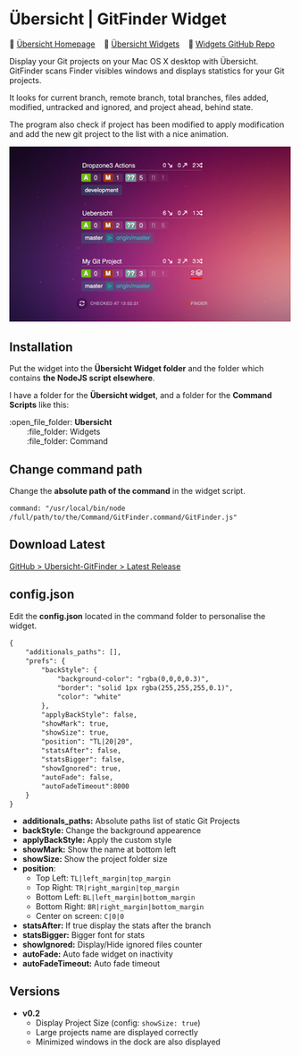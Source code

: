 Übersicht | GitFinder Widget
=================
:closed_book: [Übersicht Homepage](http://tracesof.net/uebersicht/)
&nbsp;&nbsp;&nbsp;:pushpin: [Übersicht Widgets](http://tracesof.net/uebersicht-widgets/)
&nbsp;&nbsp;&nbsp;:page_facing_up: [Widgets GitHub Repo](https://github.com/felixhageloh/uebersicht-widgets)

Display your Git projects on your Mac OS X desktop with Übersicht. GitFinder scans  Finder visibles windows and displays statistics for your Git projects.

It looks for current branch, remote branch, total branches, files added, modified, untracked and ignored, and project ahead, behind state.

The program also check if project has been modified to apply modification and add the new git project to the list with a nice animation.

<!-- Additionaly, you can stop the refresh process and hide the widget (press the refresh button). But this will work only with future release of Ubersicht and it still buggy. -->


![GitFinder Übersicht Widget](./screenshot.png)


## Installation

Put the widget into the __Übersicht Widget folder__ and the folder which contains __the NodeJS script elsewhere__.

I have a folder for the __Übersicht widget__, and a folder for the __Command Scripts__ like this:

<p>
:open_file_folder: <b>Ubersicht</b><br>
&nbsp;&nbsp;&nbsp;&nbsp;&nbsp;&nbsp;&nbsp;&nbsp;:file_folder: Widgets<br>
&nbsp;&nbsp;&nbsp;&nbsp;&nbsp;&nbsp;&nbsp;&nbsp;:file_folder: Command<br>
</p>

## Change command path
Change the __absolute path of the command__ in the widget script.
```
command: "/usr/local/bin/node /full/path/to/the/Command/GitFinder.command/GitFinder.js"
```

## Download Latest
[GitHub > Ubersicht-GitFinder > Latest Release](https://github.com/atika/Ubersicht-GitFinder/releases/latest)

## config.json
Edit the __config.json__ located in the command folder to personalise the widget.

```
{
    "additionals_paths": [],
    "prefs": {
        "backStyle": {
            "background-color": "rgba(0,0,0,0.3)",
            "border": "solid 1px rgba(255,255,255,0.1)",
            "color": "white"
        },
        "applyBackStyle": false,
        "showMark": true,
        "showSize": true,
        "position": "TL|20|20",
        "statsAfter": false,
        "statsBigger": false,
        "showIgnored": true,
        "autoFade": false,
        "autoFadeTimeout":8000
    }
}
```

* __additionals_paths:__ Absolute paths list of static Git Projects
* __backStyle:__ Change the background appearence
* __applyBackStyle:__ Apply the custom style
* __showMark:__ Show the name at bottom left
* __showSize:__ Show the project folder size
* __position__: 
    - Top Left:  ```TL|left_margin|top_margin```
    - Top Right: ```TR|right_margin|top_margin```
    - Bottom Left: ```BL|left_margin|bottom_margin```
    - Bottom Right: ```BR|right_margin|bottom_margin```
    - Center on screen: ```C|0|0```
* __statsAfter:__ If true display the stats after the branch
* __statsBigger:__ Bigger font for stats
* __showIgnored:__ Display/Hide ignored files counter
* __autoFade:__ Auto fade widget on inactivity
* __autoFadeTimeout:__ Auto fade timeout

## Versions
* __v0.2__
    - Display Project Size (config: `` showSize: true ``)
    - Large projects name are displayed correctly
    - Minimized windows in the dock are also displayed


